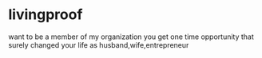 livingproof
===========

want to be a member of my organization you get one time opportunity that surely changed your life as husband,wife,entrepreneur
